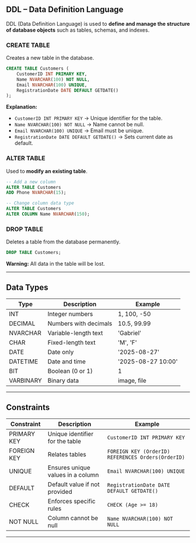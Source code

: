 ## DDL – Data Definition Language

DDL (Data Definition Language) is used to **define and manage the structure of database objects** such as tables, schemas, and indexes.

### CREATE TABLE
Creates a new table in the database.

```sql
CREATE TABLE Customers (
    CustomerID INT PRIMARY KEY,
    Name NVARCHAR(100) NOT NULL,
    Email NVARCHAR(100) UNIQUE,
    RegistrationDate DATE DEFAULT GETDATE()
);
```

**Explanation:**
- `CustomerID INT PRIMARY KEY` → Unique identifier for the table.
- `Name NVARCHAR(100) NOT NULL` → Name cannot be null.
- `Email NVARCHAR(100) UNIQUE` → Email must be unique.
- `RegistrationDate DATE DEFAULT GETDATE()` → Sets current date as default.

### ALTER TABLE
Used to **modify an existing table**.

```sql
-- Add a new column
ALTER TABLE Customers
ADD Phone NVARCHAR(15);

-- Change column data type
ALTER TABLE Customers
ALTER COLUMN Name NVARCHAR(150);
```

### DROP TABLE
Deletes a table from the database permanently.

```sql
DROP TABLE Customers;
```

**Warning:** All data in the table will be lost.

---

## Data Types

| Type        | Description               | Example           |
|------------|---------------------------|-----------------|
| INT        | Integer numbers           | 1, 100, -50      |
| DECIMAL    | Numbers with decimals     | 10.5, 99.99      |
| NVARCHAR   | Variable-length text      | 'Gabriel'        |
| CHAR       | Fixed-length text         | 'M', 'F'         |
| DATE       | Date only                 | '2025-08-27'     |
| DATETIME   | Date and time             | '2025-08-27 10:00' |
| BIT        | Boolean (0 or 1)          | 1                |
| VARBINARY  | Binary data               | image, file      |

---

## Constraints

| Constraint        | Description                                | Example                                      |
|------------------|--------------------------------------------|---------------------------------------------|
| PRIMARY KEY       | Unique identifier for the table           | `CustomerID INT PRIMARY KEY`                 |
| FOREIGN KEY       | Relates tables                             | `FOREIGN KEY (OrderID) REFERENCES Orders(OrderID)` |
| UNIQUE            | Ensures unique values in a column         | `Email NVARCHAR(100) UNIQUE`               |
| DEFAULT           | Default value if not provided             | `RegistrationDate DATE DEFAULT GETDATE()`   |
| CHECK             | Enforces specific rules                   | `CHECK (Age >= 18)`                         |
| NOT NULL          | Column cannot be null                      | `Name NVARCHAR(100) NOT NULL`              |

---